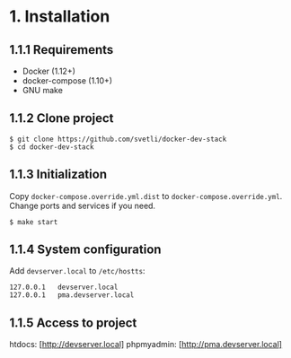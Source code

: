 # 1. Installation

## 1.1.1 Requirements
- Docker (1.12+)
- docker-compose (1.10+)
- GNU make

## 1.1.2 Clone project

```
$ git clone https://github.com/svetli/docker-dev-stack
$ cd docker-dev-stack
```

## 1.1.3 Initialization

Copy `docker-compose.override.yml.dist` to `docker-compose.override.yml`. Change ports and services if you need.

```
$ make start
```

## 1.1.4 System configuration

Add `devserver.local` to `/etc/hostts`:

```
127.0.0.1   devserver.local
127.0.0.1   pma.devserver.local
```

## 1.1.5 Access to project

htdocs:     [http://devserver.local]
phpmyadmin: [http://pma.devserver.local]